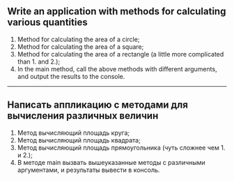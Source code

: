 ## Write an application with methods for calculating various quantities

1. Method for calculating the area of a circle;
2. Method for calculating the area of a square;
3. Method for calculating the area of a rectangle (a little more complicated than 1. and 2.);
4. In the main method, call the above methods with different arguments,
   and output the results to the console.

-----------------------------------------------------

## Написать аппликацию с методами для вычисления различных величин

1. Метод вычисляющий площадь круга;
2. Метод вычисляющий площадь квадрата;
3. Метод вычисляющий площадь прямоугольника (чуть сложнее чем 1. и 2.);
4. В методе main вызвать вышеуказанные методы с различными аргументами,
   и результаты вывести в консоль.